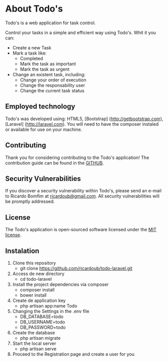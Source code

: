 # About Todo's

Todo's is a web application for task control.

Control your tasks in a simple and efficient way using Todo's. Whit it you can:

* Create a new Task
* Mark a task like:
  * Completed
  * Mark the task as important
  * Mark the task as urgent
* Change an existent task, including:
  * Change your order of execution
  * Change the responsability user
  * Change the current task status

## Employed technology

Todo's was developed using: HTML5, [Bootstrap] (http://getbootstrap.com), [Laravel] (http://laravel.com).
You will need to have the composer instaled or available for use on your machine.

## Contributing

Thank you for considering contributing to the Todo's application! The contribution guide can be found in the [GITHUB](http://github.com/ricardoub/todo-laravel).

## Security Vulnerabilities

If you discover a security vulnerability within Todo's, please send an e-mail to Ricardo Bomfim at ricardoub@gmail.com. All security vulnerabilities will be promptly addressed.

## License

The Todo's application is open-sourced software licensed under the [MIT license](http://opensource.org/licenses/MIT).

## Instalation
1. Clone this repository
   * git clone https://github.com/ricardoub/todo-laravel.git
2. Access de new directory
   * cd todo-laravel
3. Install the project dependencies via composer
   * composer install
   * bower install
4. Create de application key
   * php artisan app:name Todo
4. Changing the Settings in the .env file
   * DB_DATABASE=todo
   * DB_USERNAME=todo
   * DB_PASSWORD=todo
5. Create the database
   * php artisan migrate
8. Start the local server
   * php artisan serve
9. Proceed to the Registration page and create a user for you
